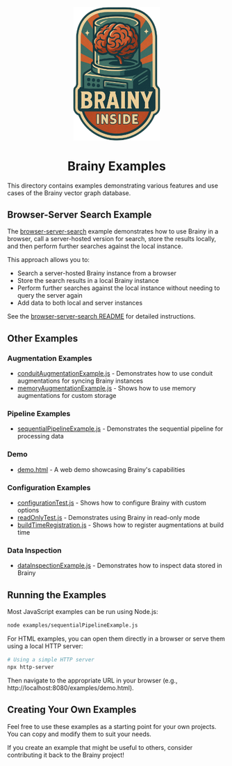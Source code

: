 <div align="center">
<img src="../brainy.png" alt="Brainy Logo" width="200"/>

# Brainy Examples
</div>

This directory contains examples demonstrating various features and use cases of the Brainy vector graph database.

## Browser-Server Search Example

The [browser-server-search](./browser-server-search/) example demonstrates how to use Brainy in a browser, call a server-hosted version for search, store the results locally, and then perform further searches against the local instance.

This approach allows you to:
- Search a server-hosted Brainy instance from a browser
- Store the search results in a local Brainy instance
- Perform further searches against the local instance without needing to query the server again
- Add data to both local and server instances

See the [browser-server-search README](./browser-server-search/README.md) for detailed instructions.

## Other Examples

### Augmentation Examples

- [conduitAugmentationExample.js](./conduitAugmentationExample.js) - Demonstrates how to use conduit augmentations for syncing Brainy instances
- [memoryAugmentationExample.js](./memoryAugmentationExample.js) - Shows how to use memory augmentations for custom storage

### Pipeline Examples

- [sequentialPipelineExample.js](./sequentialPipelineExample.js) - Demonstrates the sequential pipeline for processing data

### Demo

- [demo.html](./demo.html) - A web demo showcasing Brainy's capabilities

### Configuration Examples

- [configurationTest.js](./configurationTest.js) - Shows how to configure Brainy with custom options
- [readOnlyTest.js](./readOnlyTest.js) - Demonstrates using Brainy in read-only mode
- [buildTimeRegistration.js](./buildTimeRegistration.js) - Shows how to register augmentations at build time

### Data Inspection

- [dataInspectionExample.js](./dataInspectionExample.js) - Demonstrates how to inspect data stored in Brainy

## Running the Examples

Most JavaScript examples can be run using Node.js:

```bash
node examples/sequentialPipelineExample.js
```

For HTML examples, you can open them directly in a browser or serve them using a local HTTP server:

```bash
# Using a simple HTTP server
npx http-server
```

Then navigate to the appropriate URL in your browser (e.g., http://localhost:8080/examples/demo.html).

## Creating Your Own Examples

Feel free to use these examples as a starting point for your own projects. You can copy and modify them to suit your needs.

If you create an example that might be useful to others, consider contributing it back to the Brainy project!
